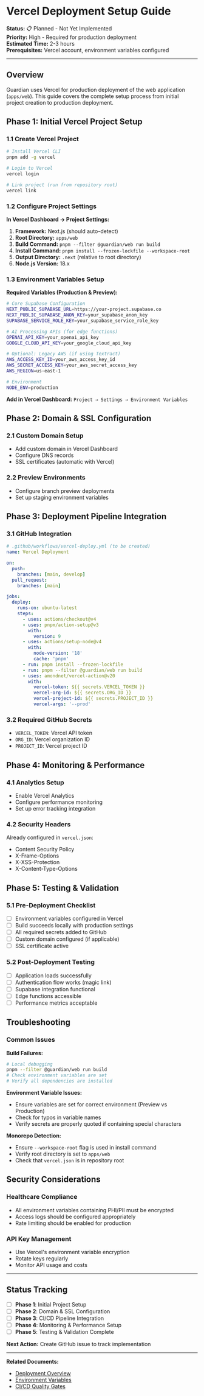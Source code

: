 # Vercel Deployment Setup Guide

**Status:** 📋 Planned - Not Yet Implemented  
**Priority:** High - Required for production deployment  
**Estimated Time:** 2-3 hours  
**Prerequisites:** Vercel account, environment variables configured

---

## Overview

Guardian uses Vercel for production deployment of the web application (`apps/web`). This guide covers the complete setup process from initial project creation to production deployment.

## Phase 1: Initial Vercel Project Setup

### 1.1 Create Vercel Project
```bash
# Install Vercel CLI
pnpm add -g vercel

# Login to Vercel
vercel login

# Link project (run from repository root)
vercel link
```

### 1.2 Configure Project Settings

**In Vercel Dashboard → Project Settings:**

1. **Framework:** Next.js (should auto-detect)
2. **Root Directory:** `apps/web`
3. **Build Command:** `pnpm --filter @guardian/web run build`
4. **Install Command:** `pnpm install --frozen-lockfile --workspace-root`
5. **Output Directory:** `.next` (relative to root directory)
6. **Node.js Version:** 18.x

### 1.3 Environment Variables Setup

**Required Variables (Production & Preview):**

```bash
# Core Supabase Configuration
NEXT_PUBLIC_SUPABASE_URL=https://your-project.supabase.co
NEXT_PUBLIC_SUPABASE_ANON_KEY=your_supabase_anon_key
SUPABASE_SERVICE_ROLE_KEY=your_supabase_service_role_key

# AI Processing APIs (for edge functions)
OPENAI_API_KEY=your_openai_api_key
GOOGLE_CLOUD_API_KEY=your_google_cloud_api_key

# Optional: Legacy AWS (if using Textract)
AWS_ACCESS_KEY_ID=your_aws_access_key_id
AWS_SECRET_ACCESS_KEY=your_aws_secret_access_key
AWS_REGION=us-east-1

# Environment
NODE_ENV=production
```

**Add in Vercel Dashboard:**
`Project → Settings → Environment Variables`

## Phase 2: Domain & SSL Configuration

### 2.1 Custom Domain Setup
- Add custom domain in Vercel Dashboard
- Configure DNS records
- SSL certificates (automatic with Vercel)

### 2.2 Preview Environments
- Configure branch preview deployments
- Set up staging environment variables

## Phase 3: Deployment Pipeline Integration

### 3.1 GitHub Integration
```yaml
# .github/workflows/vercel-deploy.yml (to be created)
name: Vercel Deployment

on:
  push:
    branches: [main, develop]
  pull_request:
    branches: [main]

jobs:
  deploy:
    runs-on: ubuntu-latest
    steps:
      - uses: actions/checkout@v4
      - uses: pnpm/action-setup@v3
        with:
          version: 9
      - uses: actions/setup-node@v4
        with:
          node-version: '18'
          cache: 'pnpm'
      - run: pnpm install --frozen-lockfile
      - run: pnpm --filter @guardian/web run build
      - uses: amondnet/vercel-action@v20
        with:
          vercel-token: ${{ secrets.VERCEL_TOKEN }}
          vercel-org-id: ${{ secrets.ORG_ID }}
          vercel-project-id: ${{ secrets.PROJECT_ID }}
          vercel-args: '--prod'
```

### 3.2 Required GitHub Secrets
- `VERCEL_TOKEN`: Vercel API token
- `ORG_ID`: Vercel organization ID
- `PROJECT_ID`: Vercel project ID

## Phase 4: Monitoring & Performance

### 4.1 Analytics Setup
- Enable Vercel Analytics
- Configure performance monitoring
- Set up error tracking integration

### 4.2 Security Headers
Already configured in `vercel.json`:
- Content Security Policy
- X-Frame-Options  
- X-XSS-Protection
- X-Content-Type-Options

## Phase 5: Testing & Validation

### 5.1 Pre-Deployment Checklist
- [ ] Environment variables configured in Vercel
- [ ] Build succeeds locally with production settings
- [ ] All required secrets added to GitHub
- [ ] Custom domain configured (if applicable)
- [ ] SSL certificate active

### 5.2 Post-Deployment Testing
- [ ] Application loads successfully
- [ ] Authentication flow works (magic link)
- [ ] Supabase integration functional
- [ ] Edge functions accessible
- [ ] Performance metrics acceptable

## Troubleshooting

### Common Issues

**Build Failures:**
```bash
# Local debugging
pnpm --filter @guardian/web run build
# Check environment variables are set
# Verify all dependencies are installed
```

**Environment Variable Issues:**
- Ensure variables are set for correct environment (Preview vs Production)
- Check for typos in variable names
- Verify secrets are properly quoted if containing special characters

**Monorepo Detection:**
- Ensure `--workspace-root` flag is used in install command
- Verify root directory is set to `apps/web`
- Check that `vercel.json` is in repository root

## Security Considerations

### Healthcare Compliance
- All environment variables containing PHI/PII must be encrypted
- Access logs should be configured appropriately
- Rate limiting should be enabled for production

### API Key Management
- Use Vercel's environment variable encryption
- Rotate keys regularly
- Monitor API usage and costs

---

## Status Tracking

- [ ] **Phase 1**: Initial Project Setup
- [ ] **Phase 2**: Domain & SSL Configuration  
- [ ] **Phase 3**: CI/CD Pipeline Integration
- [ ] **Phase 4**: Monitoring & Performance Setup
- [ ] **Phase 5**: Testing & Validation Complete

**Next Action:** Create GitHub issue to track implementation

---

**Related Documents:**
- [Deployment Overview](deployment.md)
- [Environment Variables](.env.example)
- [CI/CD Quality Gates](../../../.github/workflows/quality-gates.yml)